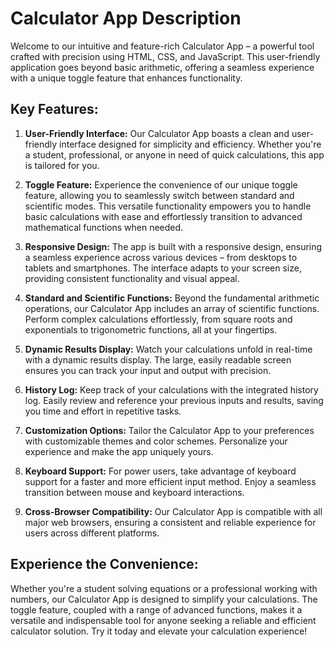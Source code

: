 # Calculator App Description

Welcome to our intuitive and feature-rich Calculator App – a powerful tool crafted with precision using HTML, CSS, and JavaScript. This user-friendly application goes beyond basic arithmetic, offering a seamless experience with a unique toggle feature that enhances functionality.

## Key Features:

1. **User-Friendly Interface:**
   Our Calculator App boasts a clean and user-friendly interface designed for simplicity and efficiency. Whether you're a student, professional, or anyone in need of quick calculations, this app is tailored for you.

2. **Toggle Feature:**
   Experience the convenience of our unique toggle feature, allowing you to seamlessly switch between standard and scientific modes. This versatile functionality empowers you to handle basic calculations with ease and effortlessly transition to advanced mathematical functions when needed.

3. **Responsive Design:**
   The app is built with a responsive design, ensuring a seamless experience across various devices – from desktops to tablets and smartphones. The interface adapts to your screen size, providing consistent functionality and visual appeal.

4. **Standard and Scientific Functions:**
   Beyond the fundamental arithmetic operations, our Calculator App includes an array of scientific functions. Perform complex calculations effortlessly, from square roots and exponentials to trigonometric functions, all at your fingertips.

5. **Dynamic Results Display:**
   Watch your calculations unfold in real-time with a dynamic results display. The large, easily readable screen ensures you can track your input and output with precision.

6. **History Log:**
   Keep track of your calculations with the integrated history log. Easily review and reference your previous inputs and results, saving you time and effort in repetitive tasks.

7. **Customization Options:**
   Tailor the Calculator App to your preferences with customizable themes and color schemes. Personalize your experience and make the app uniquely yours.

8. **Keyboard Support:**
   For power users, take advantage of keyboard support for a faster and more efficient input method. Enjoy a seamless transition between mouse and keyboard interactions.

9. **Cross-Browser Compatibility:**
   Our Calculator App is compatible with all major web browsers, ensuring a consistent and reliable experience for users across different platforms.

## Experience the Convenience:

Whether you're a student solving equations or a professional working with numbers, our Calculator App is designed to simplify your calculations. The toggle feature, coupled with a range of advanced functions, makes it a versatile and indispensable tool for anyone seeking a reliable and efficient calculator solution. Try it today and elevate your calculation experience!


